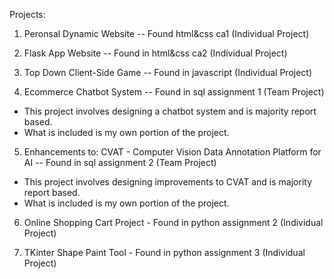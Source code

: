 Projects:
1. Peronsal Dynamic Website -- Found html&css ca1 (Individual Project)

2. Flask App Website -- Found in html&css ca2 (Individual Project)

3. Top Down Client-Side Game -- Found in javascript (Individual Project)

4. Ecommerce Chatbot System -- Found in sql assignment 1 (Team Project)
- This project involves designing a chatbot system and is majority report based.
- What is included is my own portion of the project.

5. Enhancements to: CVAT - Computer Vision Data Annotation Platform for AI -- Found in sql assignment 2 (Team Project)
- This project involves designing improvements to CVAT and is majority report based.
- What is included is my own portion of the project.

6. Online Shopping Cart Project - Found in python assignment 2 (Individual Project)

7. TKinter Shape Paint Tool - Found in python assignment 3 (Individual Project)
